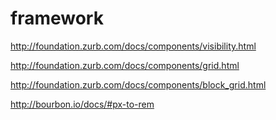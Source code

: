 # framework

http://foundation.zurb.com/docs/components/visibility.html

http://foundation.zurb.com/docs/components/grid.html

http://foundation.zurb.com/docs/components/block_grid.html

http://bourbon.io/docs/#px-to-rem